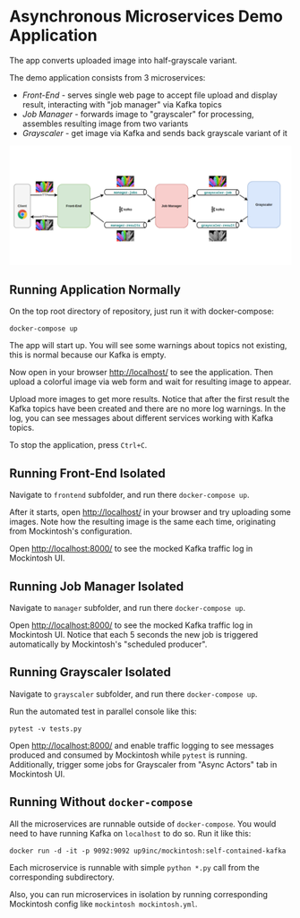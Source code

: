 # Asynchronous Microservices Demo Application

The app converts uploaded image into half-grayscale variant.

The demo application consists from 3 microservices:

* _Front-End_ - serves single web page to accept file upload and display result, interacting with "job manager" via
  Kafka topics
* _Job Manager_ - forwards image to "grayscaler" for processing, assembles resulting image from two variants
* _Grayscaler_ - get image via Kafka and sends back grayscale variant of it

![Overall App](app.png)

## Running Application Normally

On the top root directory of repository, just run it with docker-compose:

```shell
docker-compose up
```

The app will start up. You will see some warnings about topics not existing, this is normal because our Kafka is empty.

Now open in your browser [http://localhost/](http://localhost/) to see the application. Then upload a colorful image via
web form and wait for resulting image to appear.

Upload more images to get more results. Notice that after the first result the Kafka topics have been created and there
are no more log warnings. In the log, you can see messages about different services working with Kafka topics.

To stop the application, press `Ctrl+C`.

## Running Front-End Isolated

Navigate to `frontend` subfolder, and run there `docker-compose up`.

After it starts, open [http://localhost/](http://localhost/) in your browser and try uploading some images. Note how the
resulting image is the same each time, originating from Mockintosh's configuration.

Open [http://localhost:8000/](http://localhost:8000/) to see the mocked Kafka traffic log in Mockintosh UI.

## Running Job Manager Isolated

Navigate to `manager` subfolder, and run there `docker-compose up`.

Open [http://localhost:8000/](http://localhost:8000/) to see the mocked Kafka traffic log in Mockintosh UI. Notice that
each 5 seconds the new job is triggered automatically by Mockintosh's "scheduled producer".

## Running Grayscaler Isolated

Navigate to `grayscaler` subfolder, and run there `docker-compose up`.

Run the automated test in parallel console like this:

```shell
pytest -v tests.py
```

Open [http://localhost:8000/](http://localhost:8000/) and enable traffic logging to see messages produced and consumed
by Mockintosh while `pytest` is running. Additionally, trigger some jobs for Grayscaler from "Async Actors" tab in
Mockintosh UI.

## Running Without `docker-compose`

All the microservices are runnable outside of `docker-compose`. You would need to have running Kafka on `localhost` to
do so. Run it like this:

```shell
docker run -d -it -p 9092:9092 up9inc/mockintosh:self-contained-kafka
```

Each microservice is runnable with simple `python *.py` call from the corresponding subdirectory.

Also, you can run microservices in isolation by running corresponding Mockintosh config like `mockintosh mockintosh.yml`.